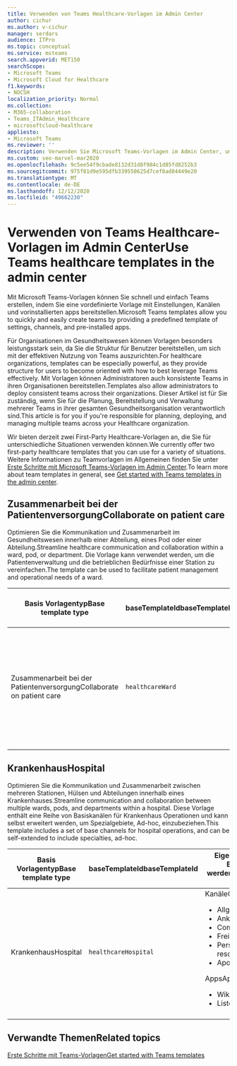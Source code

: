 ```yaml
---
title: Verwenden von Teams Healthcare-Vorlagen im Admin Center
author: cichur
ms.author: v-cichur
manager: serdars
audience: ITPro
ms.topic: conceptual
ms.service: msteams
search.appverid: MET150
searchScope:
- Microsoft Teams
- Microsoft Cloud for Healthcare
f1.keywords:
- NOCSH
localization_priority: Normal
ms.collection:
- M365-collaboration
- Teams_ITAdmin_Healthcare
- microsoftcloud-healthcare
appliesto:
- Microsoft Teams
ms.reviewer: ''
description: Verwenden Sie Microsoft Teams-Vorlagen im Admin Center, um schnell und einfach Teams zu erstellen, indem Sie eine vordefinierte Vorlage mit Einstellungen, Kanälen und apps bereitstellen.
ms.custom: seo-marvel-mar2020
ms.openlocfilehash: 9c5ee54f9cbade8132d31d8f984c1d85fd8252b3
ms.sourcegitcommit: 975f81d9e595dfb339550625d7cef8ad84449e20
ms.translationtype: MT
ms.contentlocale: de-DE
ms.lasthandoff: 12/12/2020
ms.locfileid: "49662230"
---
```

# <a name="use-teams-healthcare-templates-in-the-admin-center"></a><span data-ttu-id="fad48-103">Verwenden von Teams Healthcare-Vorlagen im Admin Center</span><span class="sxs-lookup"><span data-stu-id="fad48-103">Use Teams healthcare templates in the admin center</span></span>

<span data-ttu-id="fad48-104">Mit Microsoft Teams-Vorlagen können Sie schnell und einfach Teams erstellen, indem Sie eine vordefinierte Vorlage mit Einstellungen, Kanälen und vorinstallierten apps bereitstellen.</span><span class="sxs-lookup"><span data-stu-id="fad48-104">Microsoft Teams templates allow you to quickly and easily create teams by providing a predefined template of settings, channels, and pre-installed apps.</span></span>

<span data-ttu-id="fad48-105">Für Organisationen im Gesundheitswesen können Vorlagen besonders leistungsstark sein, da Sie die Struktur für Benutzer bereitstellen, um sich mit der effektiven Nutzung von Teams auszurichten.</span><span class="sxs-lookup"><span data-stu-id="fad48-105">For healthcare organizations, templates can be especially powerful, as they provide structure for users to become oriented with how to best leverage Teams effectively.</span></span> <span data-ttu-id="fad48-106">Mit Vorlagen können Administratoren auch konsistente Teams in ihren Organisationen bereitstellen.</span><span class="sxs-lookup"><span data-stu-id="fad48-106">Templates also allow administrators to deploy consistent teams across their organizations.</span></span> <span data-ttu-id="fad48-107">Dieser Artikel ist für Sie zuständig, wenn Sie für die Planung, Bereitstellung und Verwaltung mehrerer Teams in ihrer gesamten Gesundheitsorganisation verantwortlich sind.</span><span class="sxs-lookup"><span data-stu-id="fad48-107">This article is for you if you're responsible for planning, deploying, and managing multiple teams across your Healthcare organization.</span></span>

<span data-ttu-id="fad48-108">Wir bieten derzeit zwei First-Party Healthcare-Vorlagen an, die Sie für unterschiedliche Situationen verwenden können.</span><span class="sxs-lookup"><span data-stu-id="fad48-108">We currently offer two first-party healthcare templates that you can use for a variety of situations.</span></span> <span data-ttu-id="fad48-109">Weitere Informationen zu Teamvorlagen im Allgemeinen finden Sie unter [Erste Schritte mit Microsoft Teams-Vorlagen im Admin Center](../../get-started-with-teams-templates-in-the-admin-console.md).</span><span class="sxs-lookup"><span data-stu-id="fad48-109">To learn more about team templates in general, see [Get started with Teams templates in the admin center](../../get-started-with-teams-templates-in-the-admin-console.md).</span></span>

## <a name="collaborate-on-patient-care"></a><span data-ttu-id="fad48-110">Zusammenarbeit bei der Patientenversorgung</span><span class="sxs-lookup"><span data-stu-id="fad48-110">Collaborate on patient care</span></span>

 <span data-ttu-id="fad48-111">Optimieren Sie die Kommunikation und Zusammenarbeit im Gesundheitswesen innerhalb einer Abteilung, eines Pod oder einer Abteilung.</span><span class="sxs-lookup"><span data-stu-id="fad48-111">Streamline healthcare communication and collaboration within a ward, pod, or department.</span></span> <span data-ttu-id="fad48-112">Die Vorlage kann verwendet werden, um die Patientenverwaltung und die betrieblichen Bedürfnisse einer Station zu vereinfachen.</span><span class="sxs-lookup"><span data-stu-id="fad48-112">The template can be used to facilitate patient management and operational needs of a ward.</span></span>

| <span data-ttu-id="fad48-113">Basis Vorlagentyp</span><span class="sxs-lookup"><span data-stu-id="fad48-113">Base template type</span></span> |<span data-ttu-id="fad48-114">baseTemplateId</span><span class="sxs-lookup"><span data-stu-id="fad48-114">baseTemplateId</span></span>| <span data-ttu-id="fad48-115">Eigenschaften, die mit dieser Basisvorlage geliefert werden</span><span class="sxs-lookup"><span data-stu-id="fad48-115">Properties that come with this base template</span></span> |
| ------------------ |---|----------------------------------------------------- |
| <span data-ttu-id="fad48-116">Zusammenarbeit bei der Patientenversorgung</span><span class="sxs-lookup"><span data-stu-id="fad48-116">Collaborate on patient care</span></span> |`healthcareWard` | <span data-ttu-id="fad48-117">Kanäle</span><span class="sxs-lookup"><span data-stu-id="fad48-117">Channels:</span></span><ul><li><span data-ttu-id="fad48-118">Allgemein</span><span class="sxs-lookup"><span data-stu-id="fad48-118">General</span></span></li><li><span data-ttu-id="fad48-119">Ankündigungen</span><span class="sxs-lookup"><span data-stu-id="fad48-119">Announcements</span></span></li><li><span data-ttu-id="fad48-120">Kauert</span><span class="sxs-lookup"><span data-stu-id="fad48-120">Huddles</span></span></li><li><span data-ttu-id="fad48-121">Runden</span><span class="sxs-lookup"><span data-stu-id="fad48-121">Rounds</span></span></li><li><span data-ttu-id="fad48-122">Personal</span><span class="sxs-lookup"><span data-stu-id="fad48-122">Staffing</span></span></li><li><span data-ttu-id="fad48-123">Schulungen</span><span class="sxs-lookup"><span data-stu-id="fad48-123">Training</span></span></li></ul> <span data-ttu-id="fad48-124">Apps</span><span class="sxs-lookup"><span data-stu-id="fad48-124">Apps:</span></span> <ul><li><span data-ttu-id="fad48-125">Wiki-</span><span class="sxs-lookup"><span data-stu-id="fad48-125">Wiki</span></span></li><li><span data-ttu-id="fad48-126">Listen</span><span class="sxs-lookup"><span data-stu-id="fad48-126">Lists</span></span></li></ul>|
||||

## <a name="hospital"></a><span data-ttu-id="fad48-127">Krankenhaus</span><span class="sxs-lookup"><span data-stu-id="fad48-127">Hospital</span></span>

<span data-ttu-id="fad48-128">Optimieren Sie die Kommunikation und Zusammenarbeit zwischen mehreren Stationen, Hülsen und Abteilungen innerhalb eines Krankenhauses.</span><span class="sxs-lookup"><span data-stu-id="fad48-128">Streamline communication and collaboration between multiple wards, pods, and departments within a hospital.</span></span> <span data-ttu-id="fad48-129">Diese Vorlage enthält eine Reihe von Basiskanälen für Krankenhaus Operationen und kann selbst erweitert werden, um Spezialgebiete, Ad-hoc, einzubeziehen.</span><span class="sxs-lookup"><span data-stu-id="fad48-129">This template includes a set of base channels for hospital operations, and can be self-extended to include specialties, ad-hoc.</span></span>

| <span data-ttu-id="fad48-130">Basis Vorlagentyp</span><span class="sxs-lookup"><span data-stu-id="fad48-130">Base template type</span></span> |<span data-ttu-id="fad48-131">baseTemplateId</span><span class="sxs-lookup"><span data-stu-id="fad48-131">baseTemplateId</span></span> | <span data-ttu-id="fad48-132">Eigenschaften, die mit dieser Basisvorlage geliefert werden</span><span class="sxs-lookup"><span data-stu-id="fad48-132">Properties that come with this base template</span></span> |
| ------------------|-- |----------------------------------------------------- |
|<span data-ttu-id="fad48-133">Krankenhaus</span><span class="sxs-lookup"><span data-stu-id="fad48-133">Hospital</span></span>|`healthcareHospital`|<span data-ttu-id="fad48-134">Kanäle</span><span class="sxs-lookup"><span data-stu-id="fad48-134">Channels:</span></span> <ul><li><span data-ttu-id="fad48-135">Allgemein</span><span class="sxs-lookup"><span data-stu-id="fad48-135">General</span></span></li><li><span data-ttu-id="fad48-136">Ankündigungen</span><span class="sxs-lookup"><span data-stu-id="fad48-136">Announcements</span></span></li><li><span data-ttu-id="fad48-137">Compliance</span><span class="sxs-lookup"><span data-stu-id="fad48-137">Compliance</span></span></li><li><span data-ttu-id="fad48-138">Freiheits</span><span class="sxs-lookup"><span data-stu-id="fad48-138">Custodial</span></span></li><li><span data-ttu-id="fad48-139">Personalwesen</span><span class="sxs-lookup"><span data-stu-id="fad48-139">Human resources</span></span></li><li><span data-ttu-id="fad48-140">Apotheke</span><span class="sxs-lookup"><span data-stu-id="fad48-140">Pharmacy</span></span></li></ul> <span data-ttu-id="fad48-141">Apps</span><span class="sxs-lookup"><span data-stu-id="fad48-141">Apps:</span></span> <ul><li><span data-ttu-id="fad48-142">Wiki-</span><span class="sxs-lookup"><span data-stu-id="fad48-142">Wiki</span></span></li><li><span data-ttu-id="fad48-143">Listen</span><span class="sxs-lookup"><span data-stu-id="fad48-143">Lists</span></span> </li></ul>|
||||

## <a name="related-topics"></a><span data-ttu-id="fad48-144">Verwandte Themen</span><span class="sxs-lookup"><span data-stu-id="fad48-144">Related topics</span></span>

[<span data-ttu-id="fad48-145">Erste Schritte mit Teams-Vorlagen</span><span class="sxs-lookup"><span data-stu-id="fad48-145">Get started with Teams templates</span></span>](../../get-started-with-teams-templates-in-the-admin-console.md)
